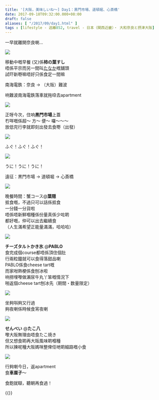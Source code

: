 ```yaml
---
title: '[大阪，美味しいね～] Day1：黒門市場、道頓堀、心斎橋'
date: 2017-09-18T09:32:00.000+08:00
draft: false
aliases: [ "/2017/09/day1.html" ]
tags : [lifestyle - 逃離852, travel - 日本（関西近畿）・ 大和奈良と摂津大阪]
---
```


一早就離開奈良喇...  

![](/images/nara5a.jpg)

移動中嘅早餐 (又)係**柿の葉すし**  
唔係平宗而另一間叫[たなか](https://hidie.net/nara5a/)嘅舖頭  
試吓新嘢嘛唔好只係食定一間嘛  
  
  
南海電鉄：奈良 → （大阪）難波  
  
响難波南海電鉄落車就拖喼去apartment  

[![](https://c1.staticflickr.com/5/4422/36285337170_c78d98ff1b_z.jpg)](https://c1.staticflickr.com/5/4422/36285337170_c78d98ff1b_z.jpg)

正呀今次，住响**黒門市場**上蓋  
冇咩嘅係超～ 方～ 便～ 囉～～～  
放低完行李就即刻出發去食嘢（出發）   

[![](https://c1.staticflickr.com/5/4364/36962296581_2a5225e026_z.jpg)](https://c1.staticflickr.com/5/4364/36962296581_2a5225e026_z.jpg)

ふぐ！ふぐ！ふぐ！  

[![](https://c1.staticflickr.com/5/4364/36291113023_7f6b684710_z.jpg)](https://c1.staticflickr.com/5/4364/36291113023_7f6b684710_z.jpg)

うに！うに！うに！  
  
遠征：黒門市場 → 道頓堀 → 心斎橋  
  
  

[![](https://c1.staticflickr.com/5/4367/35861898603_0da7f17609_z.jpg)](https://c1.staticflickr.com/5/4367/35861898603_0da7f17609_z.jpg)

晚餐時間：蟹コース@**葉隠**  
抵食嘅，不過只可以話係抵食  
一分錢一分貨啦  
唔係唔新鮮嗰種係份量真係少咗啲  
都好嘅，仲可以出去繼續食  
（人生滿希望正能量滿滿，哈哈哈）  

[![](https://c1.staticflickr.com/5/4355/36633935876_23ec160e8a_z.jpg)](https://c1.staticflickr.com/5/4355/36633935876_23ec160e8a_z.jpg)

**チーズタルトかき氷** @**PABLO**  
食完成個course都唔係頂住個肚  
行兩粒鐘就可以食得落甜品喇  
PABLO係食cheese tart嘅  
而家咁熱梗係食刨冰啦  
响撈埋嚟做瀨尿牛丸丫笨嘅情況下  
啪返個cheese tart刨冰先（期間・数量限定）  

[![](https://c1.staticflickr.com/5/4394/36680881325_748011eb4d_z.jpg)](https://c1.staticflickr.com/5/4394/36680881325_748011eb4d_z.jpg)

坐夠唞夠又行過  
夠夜喇係時候食宵夜喇  

[![](https://c1.staticflickr.com/5/4337/36511245222_2bd686835f_z.jpg)](https://c1.staticflickr.com/5/4337/36511245222_2bd686835f_z.jpg)

**せんべい** @**たこ八**  
嚟大阪無理由唔食たこ焼き  
但又想食啲再大阪風味啲嗰種  
所以揀呢種大阪媽咪整俾佢哋啲細路嘅小食

[![](https://c1.staticflickr.com/5/4353/36680692945_84766e352d_z.jpg)](https://c1.staticflickr.com/5/4353/36680692945_84766e352d_z.jpg)

行夠喇今日，返apartment  
食**車厘子**～

  

  

食飽就瞓，聽朝再食過！  

{{<osaka>}}
